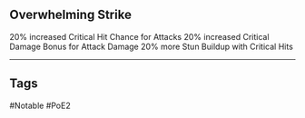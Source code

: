 ## Overwhelming Strike
20% increased Critical Hit Chance for Attacks
20% increased Critical Damage Bonus for Attack Damage
20% more Stun Buildup with Critical Hits

---
## Tags
#Notable
#PoE2
